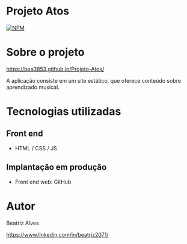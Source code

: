 # Projeto Atos

[![NPM](https://img.shields.io/npm/l/react)](https://github.com/bea3853/Projeto-Atos/blob/master/LICENSE)

  

#  Sobre o projeto

  

https://bea3853.github.io/Projeto-Atos/
  

A aplicação consiste  em um site estático, que oferece conteúdo sobre aprendizado musical. 

  
#  Tecnologias utilizadas

##  Front end

- HTML / CSS / JS 


##  Implantação em produção

- Front end web: GitHub
  

#  Autor

  

Beatriz Alves

  

https://www.linkedin.com/in/beatriz2071/
